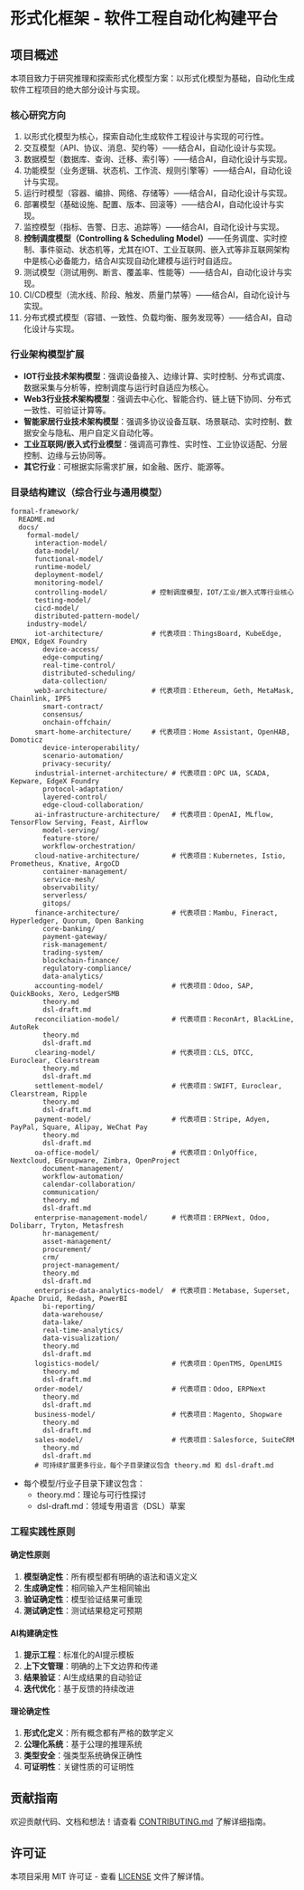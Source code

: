 # 形式化框架 - 软件工程自动化构建平台

## 项目概述

本项目致力于研究推理和探索形式化模型方案：以形式化模型为基础，自动化生成软件工程项目的绝大部分设计与实现。

### 核心研究方向

1. 以形式化模型为核心，探索自动化生成软件工程设计与实现的可行性。
2. 交互模型（API、协议、消息、契约等）——结合AI，自动化设计与实现。
3. 数据模型（数据库、查询、迁移、索引等）——结合AI，自动化设计与实现。
4. 功能模型（业务逻辑、状态机、工作流、规则引擎等）——结合AI，自动化设计与实现。
5. 运行时模型（容器、编排、网络、存储等）——结合AI，自动化设计与实现。
6. 部署模型（基础设施、配置、版本、回滚等）——结合AI，自动化设计与实现。
7. 监控模型（指标、告警、日志、追踪等）——结合AI，自动化设计与实现。
8. **控制调度模型（Controlling & Scheduling Model）**——任务调度、实时控制、事件驱动、状态机等，尤其在IOT、工业互联网、嵌入式等非互联网架构中是核心必备能力，结合AI实现自动化建模与运行时自适应。
9. 测试模型（测试用例、断言、覆盖率、性能等）——结合AI，自动化设计与实现。
10. CI/CD模型（流水线、阶段、触发、质量门禁等）——结合AI，自动化设计与实现。
11. 分布式模式模型（容错、一致性、负载均衡、服务发现等）——结合AI，自动化设计与实现。

### 行业架构模型扩展

- **IOT行业技术架构模型**：强调设备接入、边缘计算、实时控制、分布式调度、数据采集与分析等，控制调度与运行时自适应为核心。
- **Web3行业技术架构模型**：强调去中心化、智能合约、链上链下协同、分布式一致性、可验证计算等。
- **智能家居行业技术架构模型**：强调多协议设备互联、场景联动、实时控制、数据安全与隐私、用户自定义自动化等。
- **工业互联网/嵌入式行业模型**：强调高可靠性、实时性、工业协议适配、分层控制、边缘与云协同等。
- **其它行业**：可根据实际需求扩展，如金融、医疗、能源等。

### 目录结构建议（综合行业与通用模型）

```text
formal-framework/
  README.md
  docs/
    formal-model/
      interaction-model/
      data-model/
      functional-model/
      runtime-model/
      deployment-model/
      monitoring-model/
      controlling-model/           # 控制调度模型，IOT/工业/嵌入式等行业核心
      testing-model/
      cicd-model/
      distributed-pattern-model/
    industry-model/
      iot-architecture/            # 代表项目：ThingsBoard, KubeEdge, EMQX, EdgeX Foundry
        device-access/
        edge-computing/
        real-time-control/
        distributed-scheduling/
        data-collection/
      web3-architecture/           # 代表项目：Ethereum, Geth, MetaMask, Chainlink, IPFS
        smart-contract/
        consensus/
        onchain-offchain/
      smart-home-architecture/     # 代表项目：Home Assistant, OpenHAB, Domoticz
        device-interoperability/
        scenario-automation/
        privacy-security/
      industrial-internet-architecture/ # 代表项目：OPC UA, SCADA, Kepware, EdgeX Foundry
        protocol-adaptation/
        layered-control/
        edge-cloud-collaboration/
      ai-infrastructure-architecture/   # 代表项目：OpenAI, MLflow, TensorFlow Serving, Feast, Airflow
        model-serving/
        feature-store/
        workflow-orchestration/
      cloud-native-architecture/        # 代表项目：Kubernetes, Istio, Prometheus, Knative, ArgoCD
        container-management/
        service-mesh/
        observability/
        serverless/
        gitops/
      finance-architecture/             # 代表项目：Mambu, Fineract, Hyperledger, Quorum, Open Banking
        core-banking/
        payment-gateway/
        risk-management/
        trading-system/
        blockchain-finance/
        regulatory-compliance/
        data-analytics/
      accounting-model/                 # 代表项目：Odoo, SAP, QuickBooks, Xero, LedgerSMB
        theory.md
        dsl-draft.md
      reconciliation-model/             # 代表项目：ReconArt, BlackLine, AutoRek
        theory.md
        dsl-draft.md
      clearing-model/                   # 代表项目：CLS, DTCC, Euroclear, Clearstream
        theory.md
        dsl-draft.md
      settlement-model/                 # 代表项目：SWIFT, Euroclear, Clearstream, Ripple
        theory.md
        dsl-draft.md
      payment-model/                    # 代表项目：Stripe, Adyen, PayPal, Square, Alipay, WeChat Pay
        theory.md
        dsl-draft.md
      oa-office-model/                  # 代表项目：OnlyOffice, Nextcloud, EGroupware, Zimbra, OpenProject
        document-management/
        workflow-automation/
        calendar-collaboration/
        communication/
        theory.md
        dsl-draft.md
      enterprise-management-model/      # 代表项目：ERPNext, Odoo, Dolibarr, Tryton, Metasfresh
        hr-management/
        asset-management/
        procurement/
        crm/
        project-management/
        theory.md
        dsl-draft.md
      enterprise-data-analytics-model/  # 代表项目：Metabase, Superset, Apache Druid, Redash, PowerBI
        bi-reporting/
        data-warehouse/
        data-lake/
        real-time-analytics/
        data-visualization/
        theory.md
        dsl-draft.md
      logistics-model/                  # 代表项目：OpenTMS, OpenLMIS
        theory.md
        dsl-draft.md
      order-model/                      # 代表项目：Odoo, ERPNext
        theory.md
        dsl-draft.md
      business-model/                   # 代表项目：Magento, Shopware
        theory.md
        dsl-draft.md
      sales-model/                      # 代表项目：Salesforce, SuiteCRM
        theory.md
        dsl-draft.md
      # 可持续扩展更多行业，每个子目录建议包含 theory.md 和 dsl-draft.md
```

- 每个模型/行业子目录下建议包含：
  - theory.md：理论与可行性探讨
  - dsl-draft.md：领域专用语言（DSL）草案

### 工程实践性原则

#### 确定性原则

1. **模型确定性**：所有模型都有明确的语法和语义定义
2. **生成确定性**：相同输入产生相同输出
3. **验证确定性**：模型验证结果可重现
4. **测试确定性**：测试结果稳定可预期

#### AI构建确定性

1. **提示工程**：标准化的AI提示模板
2. **上下文管理**：明确的上下文边界和传递
3. **结果验证**：AI生成结果的自动验证
4. **迭代优化**：基于反馈的持续改进

#### 理论确定性

1. **形式化定义**：所有概念都有严格的数学定义
2. **公理化系统**：基于公理的推理系统
3. **类型安全**：强类型系统确保正确性
4. **可证明性**：关键性质的可证明性

## 贡献指南

欢迎贡献代码、文档和想法！请查看 [CONTRIBUTING.md](CONTRIBUTING.md) 了解详细指南。

## 许可证

本项目采用 MIT 许可证 - 查看 [LICENSE](LICENSE) 文件了解详情。

